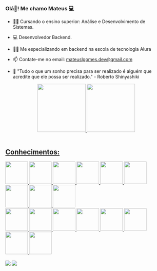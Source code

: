 ### Olá👋! Me chamo Mateus 💻

- 👨‍🎓 Cursando o ensino superior: Análise e Desenvolvimento de Sistemas.
- 💻 Desenvolvedor Backend.
- 👨‍💻 Me especializando em backend na escola de tecnologia Alura 
- 📫 Contate-me no email: mateuslgomes.dev@gmail.com

- 🔭 "Tudo o que um sonho precisa para ser realizado é alguém que acredite que ele possa ser realizado." - Roberto Shinyashiki

<div align="center">
  <a href="https://github.com/mateuslgomes">
    
  <img height="150em" src="https://github-readme-stats.vercel.app/api?username=mateuslgomes&show_icons=true&theme=dark&include_all_commits=true&count_private=true"/>
  <img height="150em" src="https://github-readme-stats.vercel.app/api/top-langs/?username=mateuslgomes&layout=compact&langs_count=7&theme=dark"/>
</div> <br>
  
 ## Conhecimentos:
  
<div style="display: inline_block">
    <img height="70" width="70" src="https://cdn.jsdelivr.net/gh/devicons/devicon/icons/java/java-original-wordmark.svg" />
    <img height="70" width="70" src="https://cdn.jsdelivr.net/gh/devicons/devicon/icons/python/python-original-wordmark.svg" />
    <img height="70" width="70"src="https://cdn.jsdelivr.net/gh/devicons/devicon/icons/docker/docker-original-wordmark.svg" />
    <img height="70" width="70" src="https://cdn.jsdelivr.net/gh/devicons/devicon/icons/spring/spring-original-wordmark.svg" />
    <img height="70" width="70" src="https://cdn.jsdelivr.net/gh/devicons/devicon/icons/javascript/javascript-original.svg" />
    <img height="70" width="70" src="https://cdn.jsdelivr.net/gh/devicons/devicon/icons/html5/html5-original.svg" />
    <img height="70" width="70" src="https://cdn.jsdelivr.net/gh/devicons/devicon/icons/css3/css3-original.svg" />  
    <img height="70" width="70" src="https://cdn.jsdelivr.net/gh/devicons/devicon/icons/postgresql/postgresql-original-wordmark.svg" />
    <img height="70" width="70"src="https://cdn.jsdelivr.net/gh/devicons/devicon/icons/mysql/mysql-original-wordmark.svg" />
    <br>
    <img height="70" width="70" src="https://cdn.jsdelivr.net/gh/devicons/devicon/icons/selenium/selenium-original.svg" />
    <img height="70" width="70" src="https://cdn.jsdelivr.net/gh/devicons/devicon/icons/pandas/pandas-original-wordmark.svg" />  
    <img height="70" width="70" src="https://cdn.jsdelivr.net/gh/devicons/devicon/icons/linux/linux-original.svg" />  
    <img height="70" width="70" src="https://cdn.jsdelivr.net/gh/devicons/devicon/icons/flask/flask-original-wordmark.svg" />
    <img height="70" width="70" src="https://cdn.jsdelivr.net/gh/devicons/devicon/icons/django/django-plain.svg" />     
    <img height="70" width="70" src="https://cdn.jsdelivr.net/gh/devicons/devicon/icons/vscode/vscode-original-wordmark.svg" />     
    <img height="70" width="70" src="https://cdn.jsdelivr.net/gh/devicons/devicon/icons/intellij/intellij-original-wordmark.svg" />
    <img height="70" width="70" src="https://cdn.jsdelivr.net/gh/devicons/devicon/icons/react/react-original-wordmark.svg" />            
 </div>
  
  
  <br>
<div> 
  <a href="https://www.linkedin.com/in/mateus-lopes-gomes-54514722b/" target="_blank"><img src="https://img.shields.io/badge/-LinkedIn-%230077B5?style=for-the-badge&logo=linkedin&logoColor=white" target="_blank"></a> 
    <a href = "mailto:mateuslgomes.dev@gmail.com"><img src="https://img.shields.io/badge/Gmail-D14836?style=for-the-badge&logo=gmail&logoColor=white" target="_blank"></a>
</div>

 
